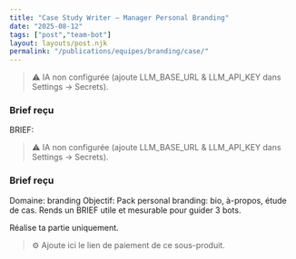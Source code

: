 ```yaml
---
title: "Case Study Writer — Manager Personal Branding"
date: "2025-08-12"
tags: ["post","team-bot"]
layout: layouts/post.njk
permalink: "/publications/equipes/branding/case/"
---
```

> ⚠️ IA non configurée (ajoute LLM_BASE_URL & LLM_API_KEY dans Settings → Secrets).

### Brief reçu
BRIEF:
> ⚠️ IA non configurée (ajoute LLM_BASE_URL & LLM_API_KEY dans Settings → Secrets).

### Brief reçu
Domaine: branding
Objectif: Pack personal branding: bio, à-propos, étude de cas.
Rends un BRIEF utile et mesurable pour guider 3 bots.

Réalise ta partie uniquement.

> ⚙️ Ajoute ici le lien de paiement de ce sous-produit.

